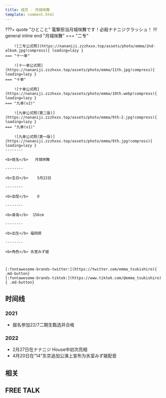 ```yaml
---
title: 成员 - 月城咲舞
template: comment.html
---
```

???+ quote "ひとこと"
    電撃担当月城咲舞です！必殺ナナニジクラッシュ！
!!! general inline end "月城咲舞"
    === "二专"

        ![二专公式照](https://nananiji.zzzhxxx.top/assets/photo/emma/2nd-album.jpg!compress){ loading=lazy }
    === "十一单"

        ![十一单公式照](https://nananiji.zzzhxxx.top/assets/photo/emma/11th.jpg!compress){ loading=lazy }
    === "十单"

        ![十单公式照](https://nananiji.zzzhxxx.top/assets/photo/emma/10th.webp!compress){ loading=lazy }
    === "九单(v2)"

        ![九单公式照(第二版)](https://nananiji.zzzhxxx.top/assets/photo/emma/9th-2.jpg!compress){ loading=lazy }
    === "九单(v1)"

        ![九单公式照(第一版)](https://nananiji.zzzhxxx.top/assets/photo/emma/9th.jpg!compress){ loading=lazy }
    --------

    <b>姓名</b>   月城咲舞

    --------

    <b>生日</b>    5月22日

    --------

    <b>血型</b>    O

    --------

    <b>身高</b>  156cm

    --------

    <b>出生</b> 福岡県
    
    --------

    <b>角色</b> 氷室みず姫

  

    [:fontawesome-brands-twitter:](https://twitter.com/emma_tsukishiro){ .md-button}
    [:fontawesome-brands-tiktok:](https://www.tiktok.com/@emma_tsukishiro){ .md-button}

## 时间线
### 2021 

- 报名参加22/7二期生甄选并合格

### 2022

- 2月27日在ナナニジ House中初次亮相
- 4月20日在“14”东京追加公演上宣布为氷室みず姫配音

## 相关

## FREE TALK

<div id="dplayer"></div>

<script src="https://nananiji.zzzhxxx.top/js/md5.js"></script>
<script src="https://nananiji.zzzhxxx.top/js/hls.min.js"></script>
<script src="https://nananiji.zzzhxxx.top/js/DPlayer.min.js"></script>
<script>
    const dp = new DPlayer({
    container: document.getElementById('dplayer'),
    video: {
        url: 'https://manifest.prod.boltdns.net/manifest/v1/hls/v4/clear/4504957038001/6413aec1-e655-45a9-8f10-924497db5164/10s/master.m3u8?fastly_token=NjJkYTUwYTBfODRmYTQ1NmUyMDcyYmFkZGMwNzhhZDk3M2ZjMTFkMmViZjc1OTUxMGVhZWU4NTRkNDE4ZjhmMzM0NDA0ZDc1ZA%3D%3D',
        type: 'hls',
    },
    danmaku: {
        id: md5('emma-intro'),
        api: "https://danmu.zzzhxxx.top/"
    },
    contextmenu: [
    {
        text: '227WiKi',
        link: 'https://github.com/227WiKi/227WiKi',
    },
    ]
});
console.log(dp.plugins.hls);
</script>
